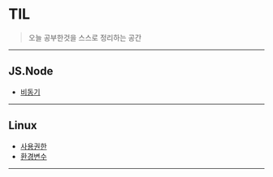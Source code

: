 # TIL
> 오늘 공부한것을 스스로 정리하는 공간
***

## JS.Node

- [비동기]()

---

## Linux

- [사용권한](Linux/environment_varaible.md)
- [환경변수](Linux/environment_varaible.md)

***
